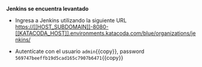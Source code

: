 **Jenkins se encuentra levantado**

* Ingresa a Jenkins utilizando la siguiente URL
  <a href="https://[[HOST_SUBDOMAIN]]-8080-[[KATACODA_HOST]].environments.katacoda.com/blue/organizations/jenkins/"
  target="jenkins">https://[[HOST_SUBDOMAIN]]-8080-[[KATACODA_HOST]].environments.katacoda.com/blue/organizations/jenkins/</a>

* Autentícate con el usuario `admin`{{copy}}, password `569747beeffb19d5cad165c7907b6471`{{copy}}